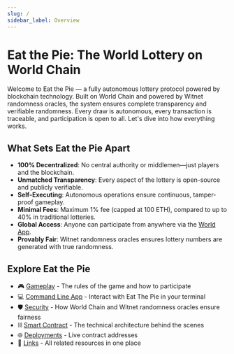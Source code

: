 ```yaml
---
slug: /
sidebar_label: Overview
---
```


# Eat the Pie: The World Lottery on World Chain

Welcome to Eat the Pie — a fully autonomous lottery protocol powered by blockchain technology. Built on World Chain and powered by Witnet randomness oracles, the system ensures complete transparency and verifiable randomness. Every draw is autonomous, every transaction is traceable, and participation is open to all. Let's dive into how everything works.

## What Sets Eat the Pie Apart

- **100% Decentralized**: No central authority or middlemen—just players and the blockchain.
- **Unmatched Transparency**: Every aspect of the lottery is open-source and publicly verifiable.
- **Self-Executing**: Autonomous operations ensure continuous, tamper-proof gameplay.
- **Minimal Fees**: Maximum 1% fee (capped at 100 ETH), compared to up to 40% in traditional lotteries.
- **Global Access**: Anyone can participate from anywhere via the [World App](https://world.org/ecosystem/app_74972466e1918df102d112861a422403).
- **Provably Fair**: Witnet randomness oracles ensures lottery numbers are generated with true randomness.

## Explore Eat the Pie

- 🎮 [Gameplay](gameplay/rules.md) - The rules of the game and how to participate
- 💻 [Command Line App](command-line-app/install.md) - Interact with Eat The Pie in your terminal
- 🛡️ [Security](security/drawing-numbers.md) - How World Chain and Witnet randomness oracles ensure fairness
- ⛓️ [Smart Contract](smart-contract-modules.md) - The technical architecture behind the scenes
- 🌐 [Deployments](deployments.md) - Live contract addresses
- 🔗 [Links](links.md) - All related resources in one place
